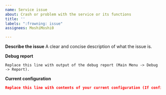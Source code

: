 ```yaml
---
name: Service issue
about: Crash or problem with the service or its functions
title: ''
labels: ":frowning: issue"
assignees: MoshiMoshi0

---
```


**Describe the issue**
A clear and concise description of what the issue is.

**Debug report**
```
Replace this line with output of the debug report (Main Menu -> Debug -> Report).
```

**Current configuration**
```json
Replace this line with contents of your current configuration (If configured). 
```
